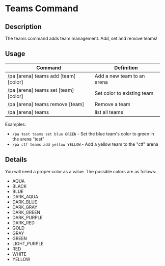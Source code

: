 # Teams Command

## Description

The teams command adds team management. Add, set and remove teams!

## Usage

Command |  Definition
------------- | -------------
/pa [arena] teams add [team] [color] | Add a new team to an arena
/pa [arena] teams set [team] [color] | Set color to existing team
/pa [arena] teams remove [team] | Remove a team
/pa [arena] teams | list all teams

Examples:
- `/pa test teams set blue GREEN` - Set the blue team's color to green in the arena "test"
- `/pa ctf teams add yellow YELLOW` - Add a yellow team to the "ctf" arena

## Details

You will need a proper color as a value. The possible colors are as follows:

-  	AQUA
-  	BLACK
-  	BLUE
-  	DARK_AQUA
-  	DARK_BLUE
-  	DARK_GRAY
-  	DARK_GREEN
-  	DARK_PURPLE
-  	DARK_RED
-  	GOLD
-  	GRAY
-  	GREEN
-  	LIGHT_PURPLE
-  	RED
-  	WHITE
-  	YELLOW


